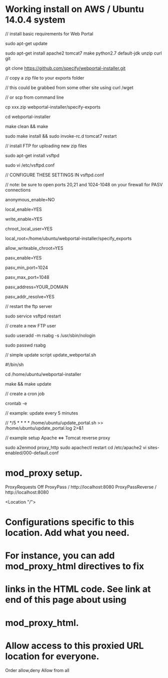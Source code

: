 # Working install on AWS / Ubuntu 14.0.4 system

// install basic requirements for Web Portal

sudo apt-get update

sudo apt-get install apache2 tomcat7 make python2.7 default-jdk unzip curl git

git clone https://github.com/specify/webportal-installer.git


// copy a zip file to your exports folder

// this could be grabbed from some other site using curl /wget

// or scp from command line

cp xxx.zip webportal-installer/specify-exports

cd webportal-installer

make clean && make

sudo make install && sudo invoke-rc.d tomcat7 restart


// install FTP for uploading new zip files

sudo apt-get install vsftpd

sudo vi /etc/vsftpd.conf


// CONFIGURE THESE SETTINGS IN vsftpd.conf

// note: be sure to open ports 20,21 and 1024-1048 on your firewall for PASV connections

anonymous_enable=NO

local_enable=YES

write_enable=YES

chroot_local_user=YES

local_root=/home/ubuntu/webportal-installer/specify_exports

allow_writeable_chroot=YES

pasv_enable=YES

pasv_min_port=1024

pasv_max_port=1048

pasv_address=YOUR_DOMAIN

pasv_addr_resolve=YES


// restart the ftp server

sudo service vsftpd restart


// create a new FTP user

sudo useradd -m rsabg -s /usr/sbin/nologin

sudo passwd rsabg


// simple update script update_webportal.sh

#!/bin/sh

cd /home/ubuntu/webportal-installer

make && make update

// create a cron job

crontab -e

// example: update every 5 minutes

// */5 * * * * /home/ubuntu/update_portal.sh >> /home/ubuntu/update_portal.log 2>&1


// example setup Apache <=> Tomcat reverse proxy

sudo a2enmod proxy_http
sudo apachectl restart
cd /etc/apache2
vi sites-enabled/000-default.conf

# mod_proxy setup.
ProxyRequests Off
ProxyPass / http://localhost:8080
ProxyPassReverse / http://localhost:8080

<Location "/">
  # Configurations specific to this location. Add what you need.
  # For instance, you can add mod_proxy_html directives to fix
  # links in the HTML code. See link at end of this page about using
  # mod_proxy_html.

  # Allow access to this proxied URL location for everyone.
  Order allow,deny
  Allow from all
</Location>




